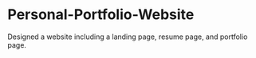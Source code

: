 # Personal-Portfolio-Website
Designed a website including a landing page, resume page, and portfolio page.
